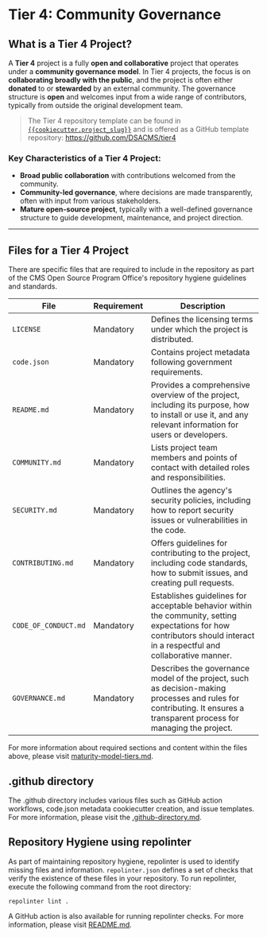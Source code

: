 # Tier 4: Community Governance

## What is a Tier 4 Project?

A **Tier 4** project is a fully **open and collaborative** project that operates under a **community governance model**. In Tier 4 projects, the focus is on **collaborating broadly with the public**, and the project is often either **donated** to or **stewarded** by an external community. The governance structure is **open** and welcomes input from a wide range of contributors, typically from outside the original development team.

> The Tier 4 repository template can be found in [`{{cookiecutter.project_slug}}`](./{{cookiecutter.project_slug}}/) and is offered as a GitHub template repository: https://github.com/DSACMS/tier4

### Key Characteristics of a Tier 4 Project:

- **Broad public collaboration** with contributions welcomed from the community.
- **Community-led governance**, where decisions are made transparently, often with input from various stakeholders.
- **Mature open-source project**, typically with a well-defined governance structure to guide development, maintenance, and project direction.

---

## Files for a Tier 4 Project

There are specific files that are required to include in the repository as part of the CMS Open Source Program Office's repository hygiene guidelines and standards.

| **File**             | **Requirement** | **Description**                                                                                                                                                          |
| -------------------- | --------------- | ------------------------------------------------------------------------------------------------------------------------------------------------------------------------ |
| `LICENSE`            | Mandatory       | Defines the licensing terms under which the project is distributed.                                                                                                      |
| `code.json`          | Mandatory       | Contains project metadata following government requirements.                                                                                                             |
| `README.md`          | Mandatory       | Provides a comprehensive overview of the project, including its purpose, how to install or use it, and any relevant information for users or developers.                 |
| `COMMUNITY.md`       | Mandatory       | Lists project team members and points of contact with detailed roles and responsibilities.                                                                               |
| `SECURITY.md`        | Mandatory       | Outlines the agency's security policies, including how to report security issues or vulnerabilities in the code.                                                         |
| `CONTRIBUTING.md`    | Mandatory       | Offers guidelines for contributing to the project, including code standards, how to submit issues, and creating pull requests.                                           |
| `CODE_OF_CONDUCT.md` | Mandatory       | Establishes guidelines for acceptable behavior within the community, setting expectations for how contributors should interact in a respectful and collaborative manner. |
| `GOVERNANCE.md`      | Mandatory       | Describes the governance model of the project, such as decision-making processes and rules for contributing. It ensures a transparent process for managing the project.  |

For more information about required sections and content within the files above, please visit [maturity-model-tiers.md](https://github.com/DSACMS/repo-scaffolder/blob/main/maturity-model-tiers.md).

## .github directory

The .github directory includes various files such as GitHub action workflows, code.json metadata cookiecutter creation, and issue templates. For more information, please visit the [.github-directory.md]([../docs/.github-directory.md).

## Repository Hygiene using repolinter

As part of maintaining repository hygiene, repolinter is used to identify missing files and information. `repolinter.json` defines a set of checks that verify the existence of these files in your repository. To run repolinter, execute the following command from the root directory:

```
repolinter lint .
```

A GitHub action is also available for running repolinter checks. For more information, please visit [README.md](https://github.com/DSACMS/repo-scaffolder?tab=readme-ov-file#identify-missing-files-and-information-using-repolinter).
